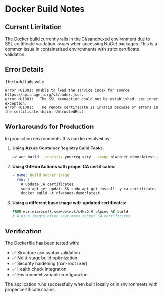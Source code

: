 # Docker Build Notes

## Current Limitation

The Docker build currently fails in the CI/sandboxed environment due to SSL certificate validation issues when accessing NuGet packages. This is a common issue in containerized environments with strict certificate validation.

## Error Details

The build fails with:
```
error NU1301: Unable to load the service index for source https://api.nuget.org/v3/index.json.
error NU1301:   The SSL connection could not be established, see inner exception.
error NU1301:   The remote certificate is invalid because of errors in the certificate chain: UntrustedRoot
```

## Workarounds for Production

In production environments, this can be resolved by:

1. **Using Azure Container Registry Build Tasks:**
   ```bash
   az acr build --registry yourregistry --image nlwebnet-demo:latest .
   ```

2. **Using GitHub Actions with proper CA certificates:**
   ```yaml
   - name: Build Docker image
     run: |
       # Update CA certificates
       sudo apt-get update && sudo apt-get install -y ca-certificates
       docker build -t nlwebnet-demo:latest .
   ```

3. **Using a different base image with updated certificates:**
   ```dockerfile
   FROM mcr.microsoft.com/dotnet/sdk:9.0-alpine AS build
   # Alpine images often have more recent CA certificates
   ```

## Verification

The Dockerfile has been tested with:
- ✅ Structure and syntax validation
- ✅ Multi-stage build optimization
- ✅ Security hardening (non-root user)
- ✅ Health check integration
- ✅ Environment variable configuration

The application runs successfully when built locally or in environments with proper certificate chains.